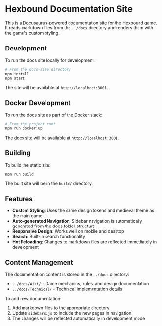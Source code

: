 # Hexbound Documentation Site

This is a Docusaurus-powered documentation site for the Hexbound game. It reads markdown files from the `../docs` directory and renders them with the game's custom styling.

## Development

To run the docs site locally for development:

```bash
# From the docs-site directory
npm install
npm start
```

The site will be available at `http://localhost:3001`.

## Docker Development

To run the docs site as part of the Docker stack:

```bash
# From the project root
npm run docker:up
```

The docs site will be available at `http://localhost:3001`.

## Building

To build the static site:

```bash
npm run build
```

The built site will be in the `build/` directory.

## Features

- **Custom Styling**: Uses the same design tokens and medieval theme as the main game
- **Auto-generated Navigation**: Sidebar navigation is automatically generated from the docs folder structure
- **Responsive Design**: Works well on mobile and desktop
- **Search**: Built-in search functionality
- **Hot Reloading**: Changes to markdown files are reflected immediately in development

## Content Management

The documentation content is stored in the `../docs` directory:

- `../docs/Wiki/` - Game mechanics, rules, and design documentation
- `../docs/Technical/` - Technical implementation details

To add new documentation:

1. Add markdown files to the appropriate directory
2. Update `sidebars.js` to include the new pages in navigation
3. The changes will be reflected automatically in development mode 
